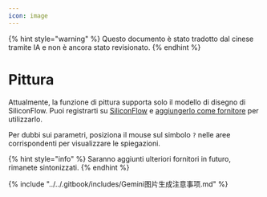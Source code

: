 ```yaml
---
icon: image
---
```


{% hint style="warning" %}
Questo documento è stato tradotto dal cinese tramite IA e non è ancora stato revisionato.
{% endhint %}

# Pittura

Attualmente, la funzione di pittura supporta solo il modello di disegno di SiliconFlow. Puoi registrarti su [SiliconFlow](https://www.siliconflow.cn/) e [aggiungerlo come fornitore](settings/providers.md) per utilizzarlo.

Per dubbi sui parametri, posiziona il mouse sul simbolo `?` nelle aree corrispondenti per visualizzare le spiegazioni.

{% hint style="info" %}
Saranno aggiunti ulteriori fornitori in futuro, rimanete sintonizzati.
{% endhint %}

{% include "../../.gitbook/includes/Gemini图片生成注意事项.md" %}